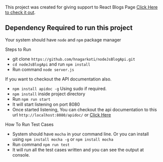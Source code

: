 This project was created for giving support to React Blogs Page [Click Here to check it out](https://github.com/hnagarkoti/reactJsBootstrapUIBlogPage).

## Dependency Required to run this project

Your system should have `node` and `npm` package manager

Steps to Run

* git clone `https://github.com/hnagarkoti/nodeJsBlogApi.git`
* `cd nodeJsBlogApi` and run `npm install`
* Run command `node server.js`

If you want to checkout the API documentation also.

* `npm install apidoc -g` Using sudo if required.
* `npm install` inside project directory
* Run  `npm run start`
* It will start listening on port 8080
* Once started listening, You can checkout the api documentation to this url `http://localhost:8080/apidoc/` or [Click Here](http://localhost:8080/apidoc/)


How To Run Test Cases

* System should have `mocha` in your command line. Or you can install using `npm install mocha -g` or `npm install mocha`
* Run command `npm run test`
* It will run all the test cases written and you can see the output at console.
